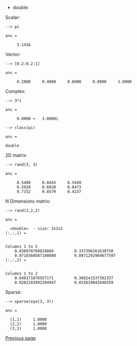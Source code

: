 - double:

Scalar:

```
--> pi

ans =

     3.1416
```

Vector:

```
--> [0.2:0.2:1]

ans =

     0.2000     0.4000     0.6000     0.8000     1.0000
```

Complex:

```
--> 3*i

ans =

     0.0000 +   3.0000i
```

```
--> class(pi)

ans =

double
```

2D matrix:

```
--> rand(3, 3)

ans =

     0.5488     0.8443     0.5449
     0.5928     0.6028     0.8473
     0.7152     0.8579     0.4237
```

N Dimensions matrix:

```
--> rand(2,2,2)

ans =

  <double>  - size: 2x2x2
(:,:,1) =


Columns 1 to 2
    0.836078768828884         0.337396161630750
    0.0710360587108880        0.0871292969677597
(:,:,2) =


Columns 1 to 2
    0.648171876557171         0.368241537362337
    0.0202183991204947        0.832619842840359
```

Sparse:

```
--> sparse(eye(3, 3))

ans =

  (1,1)     1.0000
  (2,2)     1.0000
  (3,3)     1.0000
```

[Previous page](../TYPES.md)
